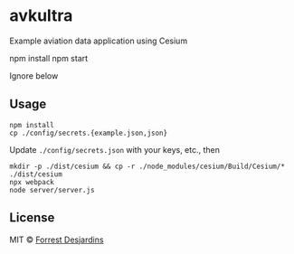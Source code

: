 # avkultra

Example aviation data application using Cesium

npm install
npm start



Ignore below
## Usage

```
npm install
cp ./config/secrets.{example.json,json}
```

Update `./config/secrets.json` with your keys, etc., then

```
mkdir -p ./dist/cesium && cp -r ./node_modules/cesium/Build/Cesium/* ./dist/cesium
npx webpack
node server/server.js
```

## License

MIT © [Forrest Desjardins](https://github.com/fdesjardins)

